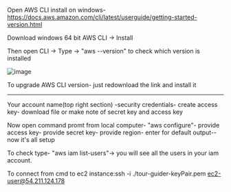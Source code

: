 Open AWS CLI install on windows- https://docs.aws.amazon.com/cli/latest/userguide/getting-started-version.html

Download windows 64 bit AWS CLI -> Install

Then open CLI -> Type -> "aws --version" to check which version is installed

![image](https://user-images.githubusercontent.com/107784718/212048159-10a2db43-0a61-4941-945d-01956f1634a5.png)

To upgrade AWS CLI version- just redownload the link and install it
______________________________________________________________________________________________________________________________________________________________
Your account name(top right section) -security credentials- create access key- download file or make note of secret key and access key

Now open command promt from local computer- "aws configure"- provide access key- provide secret key- provide region- enter for default output-- now it's all setup

To check type- "aws iam list-users"-> you will see all the users in your iam account.

To connect from cmd to ec2 instance:ssh -i ./tour-guider-keyPair.pem ec2-user@54.211.124.178
